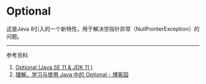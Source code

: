 # Optional

这是Java 8引入的一个新特性，用于解决空指针异常（NullPointerException）的问题。





---

参考资料

1. [Optional (Java SE 11 & JDK 11 )](https://docs.oracle.com/en/java/javase/11/docs/api/java.base/java/util/Optional.html#of(T))
2. [理解、学习与使用 Java 中的 Optional - 博客园](https://www.cnblogs.com/zhangboyu/p/7580262.html)



